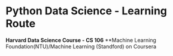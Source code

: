 # Python Data Science - Learning Route
**Harvard Data Science Course - CS 106**
**Machine Learning Foundation(NTU)/Machine Learning (Standford) on Coursera
